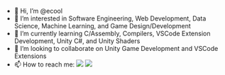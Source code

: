 - 👋 Hi, I’m @ecool
- 👀 I’m interested in Software Engineering, Web Development, Data Science, Machine Learning, and Game Design/Development
- 🌱 I’m currently learning C/Assembly, Compilers, VSCode Extension Development, Unity C#, and Unity Shaders
- 💞️ I’m looking to collaborate on Unity Game Development and VSCode Extensions
- 📫 How to reach me: <img src="https://img.shields.io/badge/Discord-%40coolazura%239553-blue" /> <img src="https://img.shields.io/badge/VSCode%20Dev%20Community%20Slack-@ecool-blue" />

<!---
ecool/ecool is a ✨ special ✨ repository because its `README.md` (this file) appears on your GitHub profile.
You can click the Preview link to take a look at your changes.
--->
